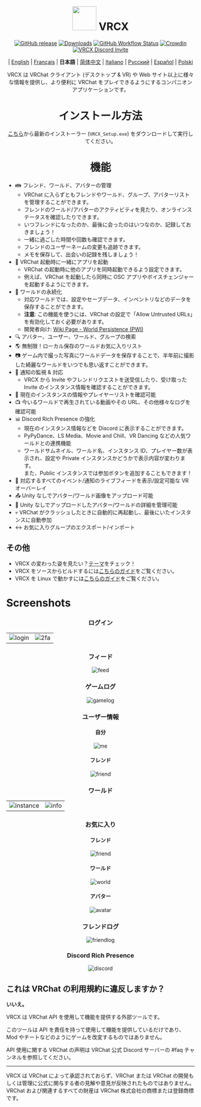 <div align="center">

# <img src="https://raw.githubusercontent.com/vrcx-team/VRCX/master/VRCX.ico" width="64" height="64"> </img> VRCX

[![GitHub release](https://img.shields.io/github/release/vrcx-team/VRCX.svg)](https://github.com/vrcx-team/VRCX/releases/latest)
[![Downloads](https://img.shields.io/github/downloads/vrcx-team/VRCX/total?color=6451f1)](https://github.com/vrcx-team/VRCX/releases/latest)
[![GitHub Workflow Status](https://github.com/vrcx-team/VRCX/actions/workflows/github_actions.yml/badge.svg)](https://github.com/vrcx-team/VRCX/actions/workflows/github_actions.yml)
[![Crowdin](https://badges.crowdin.net/vrcx/localized.svg)](https://crowdin.com/project/vrcx)
[![VRCX Discord Invite](https://img.shields.io/discord/854071236363550763?color=%237289DA&logo=discord&logoColor=white&label=discord)](https://vrcx.pypy.moe/discord)


| [English](./README.md) | [Français](./README.fr.md) | **日本語** | [简体中文](./README.zh_CN.md) | [Italiano](./README.it.md) | [Русский](./README.ru_RU.md) | [Español](./README.es.md) | [Polski](./README.pl.md)

VRCX は VRChat クライアント (デスクトップ & VR) や Web サイト以上に様々な情報を提供し、より便利に VRChat をプレイできるようにするコンパニオンアプリケーションです。

# インストール方法

<div align="center">

[こちら](https://github.com/vrcx-team/VRCX/releases/latest)から最新のインストーラー (`VRCX_Setup.exe`) をダウンロードして実行してください。

# 機能

<div align="left">

- :family: フレンド、ワールド、アバターの管理
  - VRChat に入らずともフレンドやワールド、グループ、アバターリストを管理することができます。
  - フレンドのワールド/アバターのアクティビティを見たり、オンラインステータスを確認したりできます。
  - いつフレンドになったのか、最後に会ったのはいつなのか、記録しておきましょう！
  - 一緒に過ごした時間や回数も確認できます。
  - フレンドのユーザーネームの変更も追跡できます。
  - メモを保存して、出会いの記録を残しましょう！
- :electric_plug: VRChat 起動時に一緒にアプリを起動
  - VRChat の起動時に他のアプリを同時起動できるよう設定できます。
  - 例えば、VRChat を起動したら同時に OSC アプリやボイスチェンジャーを起動するようにできます。
- :floppy_disk: ワールドの永続化
  - 対応ワールドでは、設定やセーブデータ、インベントリなどのデータを保存することができます。
  - **注意**: この機能を使うには、VRChat の設定で「Allow Untrusted URLs」を有効化しておく必要があります。
  - 開発者向け: [Wiki Page - World Persistence (PWI)](<https://github.com/vrcx-team/VRCX/wiki/World-Persistence-(PWI)>)
- :mag: アバター、ユーザー、ワールド、グループの検索
- :earth_americas: 無制限！ローカル保存のワールドお気に入りリスト
- :camera: ゲーム内で撮った写真にワールドデータを保存することで、半年前に撮影した綺麗なワールドをいつでも思い返すことができます。
- :bell: 通知の監視 & 対応
  - VRCX から Invite やフレンドリクエストを送受信したり、受け取った Invite のインスタンス情報を確認することができます。
- :scroll: 現在のインスタンスの情報やプレイヤーリストを確認可能
- :tv: 今いるワールドで再生されている動画やその URL、その他様々なログを確認可能
- :bar_chart: Discord Rich Presence の強化
  - 現在のインスタンス情報などを Discord に表示することができます。
  - PyPyDance、LS Media、Movie and Chill、VR Dancing などの人気ワールドとの連携機能
  - ワールドサムネイル、ワールド名、インスタンス ID、プレイヤー数が表示され、設定や Private インスタンスかどうかで表示内容が変わります。  
    また、Public インスタンスでは参加ボタンを追加することもできます！
- :crystal_ball: 対応するすべてのイベント/通知のライブフィードを表示/設定可能な VR オーバーレイ
- :outbox_tray: Unity なしでアバター/ワールド画像をアップロード可能
- :page_facing_up: Unity なしでアップロードしたアバター/ワールドの詳細を管理可能
- :skull: VRChat がクラッシュしたときに自動的に再起動し、最後にいたインスタンスに自動参加
- :left_right_arrow: お気に入りグループのエクスポート/インポート

## その他

- VRCX の変わった姿を見たい？[テーマ](https://github.com/vrcx-team/VRCX/wiki/Themes)をチェック！
- VRCX をソースからビルドするには[こちらのガイド](https://github.com/vrcx-team/VRCX/wiki/Building-from-source)をご覧ください。
- VRCX を Linux で動かすには[こちらのガイド](https://github.com/vrcx-team/VRCX/wiki/Running-VRCX-on-Linux)をご覧ください。

# Screenshots

<div align="center">

<h3>ログイン</h3>

<table>
  <tr>
    <td align="center"><img src="https://github-production-user-asset-6210df.s3.amazonaws.com/34514603/258306004-32bf7310-222b-45a0-91cc-242a6cb26886.png" alt="login"></td>
    <td align="center"><img src="https://github-production-user-asset-6210df.s3.amazonaws.com/34514603/258306165-85a08a60-a0e0-4e50-b4e0-99c5f4fb5da4.png" alt="2fa"></td>
  </tr>
</table>

<h3>フィード</h3>

<img src="https://github-production-user-asset-6210df.s3.amazonaws.com/34514603/258306317-361a3fcc-a506-4b64-9ad5-d198d81f533a.png" alt="feed">

<h3>ゲームログ</h3>

<img src="https://github-production-user-asset-6210df.s3.amazonaws.com/34514603/258306386-e3ba8511-5afb-40a2-abf6-81ba31387dee.png" alt="gamelog">

<h3>ユーザー情報</h3>

<h4>自分</h4>

<img src="https://github-production-user-asset-6210df.s3.amazonaws.com/34514603/258306511-64a45c0f-96d1-4440-b135-544bc285e096.png" alt="me">

<h4>フレンド</h4>

<img src="https://github-production-user-asset-6210df.s3.amazonaws.com/34514603/258306624-43d7a0ae-8f03-474c-bc60-c3a9b4d6ffb9.png" alt="friend">

<h3>ワールド</h3>

<table>
  <tr>
    <td align="center"><img src="https://github-production-user-asset-6210df.s3.amazonaws.com/34514603/258306691-65eeb2d2-c640-4abb-8d68-fc4d911b9504.png" alt="instance"></td>
    <td align="center"><img src="https://github-production-user-asset-6210df.s3.amazonaws.com/34514603/258306760-c7256775-7b59-419e-bc81-d27a81168d3e.png" alt="info"></td>
  </tr>
</table>

<h3>お気に入り</h3>

<h4>フレンド</h4>

<img src="https://github-production-user-asset-6210df.s3.amazonaws.com/34514603/258306890-1dbe80eb-d4d3-4d5f-a908-41f6c7f225a4.png" alt="friend">

<h4>ワールド</h4>

<img src="https://github-production-user-asset-6210df.s3.amazonaws.com/34514603/258307011-e27b28b3-9f5b-4f5a-9311-e0d1ec8659c6.png" alt="world">

<h4>アバター</h4>

<img src="https://github-production-user-asset-6210df.s3.amazonaws.com/34514603/258307171-5b530698-771a-435c-84fa-9b3ff17bf2dc.png" alt="avatar">

<h3>フレンドログ</h3>

<img src="https://github-production-user-asset-6210df.s3.amazonaws.com/34514603/258307210-a727a0fe-cba8-438d-9c3f-2276d96be9c2.png" alt="friendlog">

<h3>Discord Rich Presence</h3>

<img src="https://github-production-user-asset-6210df.s3.amazonaws.com/82102170/251997318-5a71249c-59fc-4ad6-9194-d6b1d4165600.png" alt="discord">

<!-- The other images will be similar to this -->
</div>

## これは VRChat の利用規約に違反しますか？

**いいえ。**

VRCX は VRChat API を使用して機能を提供する外部ツールです。

このツールは API を責任を持って使用して機能を提供しているだけであり、Mod やチートなどのようにゲームを改変するものではありません。

API 使用に関する VRChat の声明は VRChat 公式 Discord サーバーの #faq チャンネルを参照してください。

---

VRCX は VRChat によって承認されておらず、VRChat または VRChat の開発もしくは管理に公式に関与する者の見解や意見が反映されたものではありません。VRChat および関連するすべての財産は VRChat 株式会社の商標または登録商標です。
